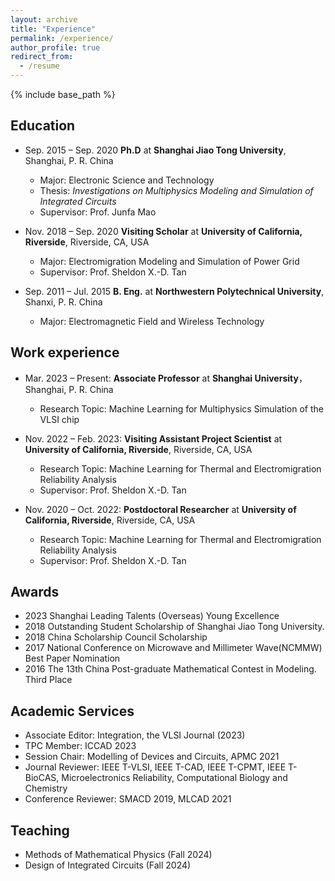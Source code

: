 ```yaml
---
layout: archive
title: "Experience"
permalink: /experience/
author_profile: true
redirect_from:
  - /resume
---
```


{% include base_path %}

## Education
* Sep. 2015 – Sep. 2020 **Ph.D** at **Shanghai Jiao Tong University**, Shanghai, P. R. China
  * Major: Electronic Science and Technology
  * Thesis: _Investigations on Multiphysics Modeling and Simulation of Integrated Circuits_
  * Supervisor: Prof. Junfa Mao

* Nov. 2018 – Sep. 2020 **Visiting Scholar** at **University of California, Riverside**, Riverside, CA, USA
  * Major: Electromigration Modeling and Simulation of Power Grid
  * Supervisor: Prof. Sheldon X.-D. Tan

* Sep. 2011 – Jul. 2015 **B. Eng.** at **Northwestern Polytechnical University**, Shanxi, P. R. China
  * Major: Electromagnetic Field and Wireless Technology

## Work experience
* Mar. 2023 – Present: **Associate Professor** at **Shanghai University**，Shanghai, P. R. China
  * Research Topic: Machine Learning for Multiphysics Simulation of the VLSI chip

* Nov. 2022 – Feb. 2023: **Visiting Assistant Project Scientist** at **University of California, Riverside**, Riverside, CA, USA
  * Research Topic: Machine Learning for Thermal and Electromigration Reliability Analysis
  * Supervisor: Prof. Sheldon X.-D. Tan
 
* Nov. 2020 – Oct. 2022: **Postdoctoral Researcher** at **University of California, Riverside**, Riverside, CA, USA
  * Research Topic: Machine Learning for Thermal and Electromigration Reliability Analysis
  * Supervisor: Prof. Sheldon X.-D. Tan
  
## Awards
* 2023 Shanghai Leading Talents (Overseas) Young Excellence
* 2018 Outstanding Student Scholarship of Shanghai Jiao Tong University.
* 2018 China Scholarship Council Scholarship
* 2017 National Conference on Microwave and Millimeter Wave(NCMMW) Best Paper Nomination
* 2016 The 13th China Post-graduate Mathematical Contest in Modeling. Third Place

## Academic Services
* Associate Editor: Integration, the VLSI Journal (2023)
* TPC Member: ICCAD 2023
* Session Chair: Modelling of Devices and Circuits, APMC 2021
* Journal Reviewer: IEEE T-VLSI, IEEE T-CAD, IEEE T-CPMT, IEEE T-BioCAS, Microelectronics Reliability, Computational Biology and Chemistry
* Conference Reviewer: SMACD 2019, MLCAD 2021
  
## Teaching
* Methods of Mathematical Physics (Fall 2024)
* Design of Integrated Circuits (Fall 2024)
